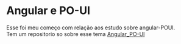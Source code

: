 # Angular e PO-UI
Esse foi meu começo com relação aos estudo sobre angular-POUI.<br>
Tem um repositorio so sobre esse tema [Angular_PO-UI](https://github.com/LuanPonick/Angular_PO-UI)
